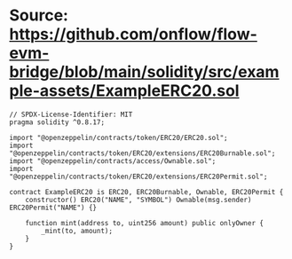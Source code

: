 # Source: https://github.com/onflow/flow-evm-bridge/blob/main/solidity/src/example-assets/ExampleERC20.sol

```
// SPDX-License-Identifier: MIT
pragma solidity ^0.8.17;

import "@openzeppelin/contracts/token/ERC20/ERC20.sol";
import "@openzeppelin/contracts/token/ERC20/extensions/ERC20Burnable.sol";
import "@openzeppelin/contracts/access/Ownable.sol";
import "@openzeppelin/contracts/token/ERC20/extensions/ERC20Permit.sol";

contract ExampleERC20 is ERC20, ERC20Burnable, Ownable, ERC20Permit {
    constructor() ERC20("NAME", "SYMBOL") Ownable(msg.sender) ERC20Permit("NAME") {}

    function mint(address to, uint256 amount) public onlyOwner {
        _mint(to, amount);
    }
}

```